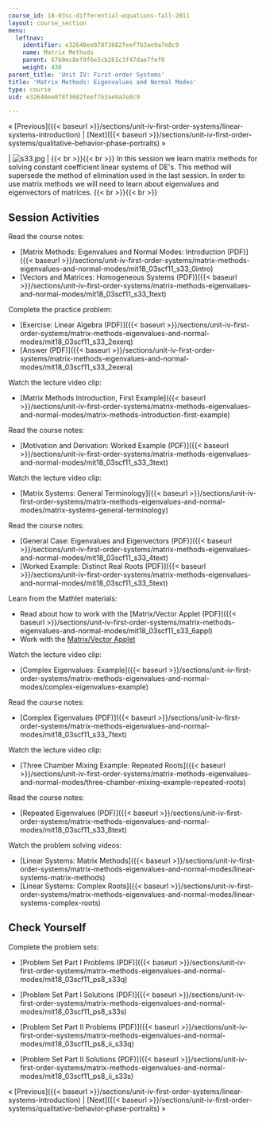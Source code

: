 ```yaml
---
course_id: 18-03sc-differential-equations-fall-2011
layout: course_section
menu:
  leftnav:
    identifier: e32640ee078f3682feef7b3ae9a7e8c9
    name: Matrix Methods
    parent: 67b0ec8ef9f6e5cb261c3f47dae7fef0
    weight: 430
parent_title: 'Unit IV: First-order Systems'
title: 'Matrix Methods: Eigenvalues and Normal Modes'
type: course
uid: e32640ee078f3682feef7b3ae9a7e8c9

---
```


« [Previous]({{< baseurl >}}/sections/unit-iv-first-order-systems/linear-systems-introduction) | [Next]({{< baseurl >}}/sections/unit-iv-first-order-systems/qualitative-behavior-phase-portraits) »

| ![s33.jpg](/coursemedia/18-03sc-differential-equations-fall-2011/2f8a0d7a2d51aa2126d39ac36597b274_s33.jpg) |  {{< br >}}{{< br >}} In this session we learn matrix methods for solving constant coefficient linear systems of DE's. This method will supersede the method of elimination used in the last session. In order to use matrix methods we will need to learn about eigenvalues and eigenvectors of matrices. {{< br >}}{{< br >}}  

Session Activities
------------------

Read the course notes:

*   [Matrix Methods: Eigenvalues and Normal Modes: Introduction (PDF)]({{< baseurl >}}/sections/unit-iv-first-order-systems/matrix-methods-eigenvalues-and-normal-modes/mit18_03scf11_s33_0intro)
*   [Vectors and Matrices: Homogeneous Systems (PDF)]({{< baseurl >}}/sections/unit-iv-first-order-systems/matrix-methods-eigenvalues-and-normal-modes/mit18_03scf11_s33_1text)

Complete the practice problem:

*   [Exercise: Linear Algebra (PDF)]({{< baseurl >}}/sections/unit-iv-first-order-systems/matrix-methods-eigenvalues-and-normal-modes/mit18_03scf11_s33_2exerq)
*   [Answer (PDF)]({{< baseurl >}}/sections/unit-iv-first-order-systems/matrix-methods-eigenvalues-and-normal-modes/mit18_03scf11_s33_2exera)

Watch the lecture video clip:

*   [Matrix Methods Introduction, First Example]({{< baseurl >}}/sections/unit-iv-first-order-systems/matrix-methods-eigenvalues-and-normal-modes/matrix-methods-introduction-first-example)

Read the course notes:

*   [Motivation and Derivation: Worked Example (PDF)]({{< baseurl >}}/sections/unit-iv-first-order-systems/matrix-methods-eigenvalues-and-normal-modes/mit18_03scf11_s33_3text)

Watch the lecture video clip:

*   [Matrix Systems: General Terminology]({{< baseurl >}}/sections/unit-iv-first-order-systems/matrix-methods-eigenvalues-and-normal-modes/matrix-systems-general-terminology)

Read the course notes:

*   [General Case: Eigenvalues and Eigenvectors (PDF)]({{< baseurl >}}/sections/unit-iv-first-order-systems/matrix-methods-eigenvalues-and-normal-modes/mit18_03scf11_s33_4text)
*   [Worked Example: Distinct Real Roots (PDF)]({{< baseurl >}}/sections/unit-iv-first-order-systems/matrix-methods-eigenvalues-and-normal-modes/mit18_03scf11_s33_5text)

Learn from the Mathlet materials:

*   Read about how to work with the [Matrix/Vector Applet (PDF)]({{< baseurl >}}/sections/unit-iv-first-order-systems/matrix-methods-eigenvalues-and-normal-modes/mit18_03scf11_s33_6appl)
*   Work with the [Matrix/Vector Applet](/ans7870/18/18.03SC/matrixVector.html "Open in a new window.")

Watch the lecture video clip:

*   [Complex Eigenvalues: Example]({{< baseurl >}}/sections/unit-iv-first-order-systems/matrix-methods-eigenvalues-and-normal-modes/complex-eigenvalues-example)

Read the course notes:

*   [Complex Eigenvalues (PDF)]({{< baseurl >}}/sections/unit-iv-first-order-systems/matrix-methods-eigenvalues-and-normal-modes/mit18_03scf11_s33_7text)

Watch the lecture video clip:

*   [Three Chamber Mixing Example: Repeated Roots]({{< baseurl >}}/sections/unit-iv-first-order-systems/matrix-methods-eigenvalues-and-normal-modes/three-chamber-mixing-example-repeated-roots)

Read the course notes:

*   [Repeated Eigenvalues (PDF)]({{< baseurl >}}/sections/unit-iv-first-order-systems/matrix-methods-eigenvalues-and-normal-modes/mit18_03scf11_s33_8text)

Watch the problem solving videos:

*   [Linear Systems: Matrix Methods]({{< baseurl >}}/sections/unit-iv-first-order-systems/matrix-methods-eigenvalues-and-normal-modes/linear-systems-matrix-methods)
*   [Linear Systems: Complex Roots]({{< baseurl >}}/sections/unit-iv-first-order-systems/matrix-methods-eigenvalues-and-normal-modes/linear-systems-complex-roots)

Check Yourself
--------------

Complete the problem sets:

*   [Problem Set Part I Problems (PDF)]({{< baseurl >}}/sections/unit-iv-first-order-systems/matrix-methods-eigenvalues-and-normal-modes/mit18_03scf11_ps8_s33q)
*   [Problem Set Part I Solutions (PDF)]({{< baseurl >}}/sections/unit-iv-first-order-systems/matrix-methods-eigenvalues-and-normal-modes/mit18_03scf11_ps8_s33s)
  
*   [Problem Set Part II Problems (PDF)]({{< baseurl >}}/sections/unit-iv-first-order-systems/matrix-methods-eigenvalues-and-normal-modes/mit18_03scf11_ps8_ii_s33q)
*   [Problem Set Part II Solutions (PDF)]({{< baseurl >}}/sections/unit-iv-first-order-systems/matrix-methods-eigenvalues-and-normal-modes/mit18_03scf11_ps8_ii_s33s)

« [Previous]({{< baseurl >}}/sections/unit-iv-first-order-systems/linear-systems-introduction) | [Next]({{< baseurl >}}/sections/unit-iv-first-order-systems/qualitative-behavior-phase-portraits) »